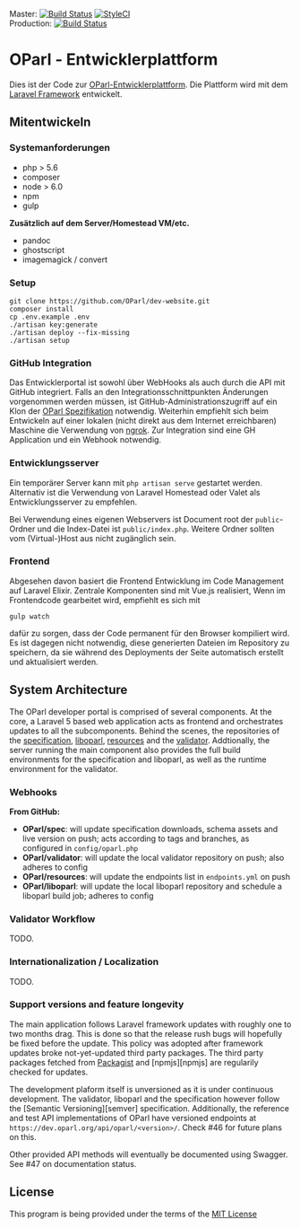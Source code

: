 Master: [![Build Status](https://travis-ci.org/OParl/dev-website.svg?branch=master)](https://travis-ci.org/OParl/dev-website)
[![StyleCI](https://styleci.io/repos/37522193/shield?branch=master)](https://styleci.io/repos/37522193)
<br />
Production: [![Build Status](https://travis-ci.org/OParl/dev-website.svg?branch=production)](https://travis-ci.org/OParl/dev-website)

# OParl - Entwicklerplattform

Dies ist der Code zur [OParl-Entwicklerplattform](https://dev.oparl.org).
Die Plattform wird mit dem [Laravel Framework](https://laravel.com) entwickelt.  

## Mitentwickeln

### Systemanforderungen

- php > 5.6
- composer
- node > 6.0
- npm
- gulp

**Zusätzlich auf dem Server/Homestead VM/etc.**

- pandoc
- ghostscript
- imagemagick / convert

### Setup

```
git clone https://github.com/OParl/dev-website.git
composer install
cp .env.example .env
./artisan key:generate
./artisan deploy --fix-missing
./artisan setup
```

### GitHub Integration

Das Entwicklerportal ist sowohl über WebHooks als auch durch die API mit GitHub
integriert. Falls an den Integrationsschnittpunkten Änderungen vorgenommen werden
müssen, ist GitHub-Administrationszugriff auf ein Klon der
[OParl Spezifikation][repo:spec] notwendig. Weiterhin empfiehlt sich beim Entwickeln
auf einer lokalen (nicht direkt aus dem Internet erreichbaren) Maschine die Verwendung
von [ngrok][ngrok]. Zur Integration sind eine GH Application und ein Webhook notwendig.

### Entwicklungsserver

Ein temporärer Server kann mit `php artisan serve` gestartet werden. Alternativ ist
die Verwendung von Laravel Homestead oder Valet als Entwicklungsserver zu empfehlen.

Bei Verwendung eines eigenen Webservers ist Document root der `public`-Ordner und die
Index-Datei ist `public/index.php`. Weitere Ordner sollten vom (Virtual-)Host aus nicht
zugänglich sein.

### Frontend

Abgesehen davon basiert die Frontend Entwicklung im Code Management auf Laravel Elixir.
Zentrale Komponenten sind mit Vue.js realisiert, Wenn im Frontendcode gearbeitet wird,
empfiehlt es sich mit

```
gulp watch
```

dafür zu sorgen, dass der Code permanent für den Browser kompiliert wird. Es ist dagegen
nicht notwendig, diese generierten Dateien im Repository zu speichern, da sie während des
Deployments der Seite automatisch erstellt und aktualisiert werden.

## System Architecture

The OParl developer portal is comprised of several components. At the core, a Laravel 5
based web application acts as frontend and orchestrates updates to all the subcomponents.
Behind the scenes, the repositories of the [specification][repo:spec], [liboparl][repo:liboparl], 
[resources][repo:resources] and the [validator][repo:validator]. Addtionally, the server running
the main component also provides the full build environments for the specification and liboparl,
as well as the runtime environment for the validator.

### Webhooks

**From GitHub:**

- **OParl/spec**: will update specification downloads, schema assets and live version
  on push; acts according to tags and branches, as configured in `config/oparl.php`
- **OParl/validator**: will update the local validator repository on push; also adheres to config
- **OParl/resources**: will update the endpoints list in `endpoints.yml` on push
- **OParl/liboparl**: will update the local liboparl repository and schedule a liboparl build job;
  adheres to config
  
### Validator Workflow

TODO.

### Internationalization / Localization

TODO.

### Support versions and feature longevity

The main application follows Laravel framework updates with roughly one to two months drag. This is done
so that the release rush bugs will hopefully be fixed before the update. This policy was adopted after
framework updates broke not-yet-updated third party packages. The third party packages fetched from
[Packagist][packagist] and [npmjs][npmjs] are regularily checked for updates.

The development plaform itself is unversioned as it is under continuous development. The validator,
liboparl and the specification however follow the [Semantic Versioning][semver] specification. Additionally,
the reference and test API implementations of OParl have versioned endpoints at 
`https://dev.oparl.org/api/oparl/<version>/`. Check #46 for future plans on this.

Other provided API methods will eventually be documented using Swagger. See #47 on documentation status.

## License

This program is being provided under the terms of the [MIT License][mit]

[mit]: https://opensource.org/licenses/MIT
[ngrok]: https://ngrok.com
[npm]: https://npmjs.com
[packagist]: https://packagist.org
[repo:spec]: https://github.com/OParl/spec
[repo:liboparl]: https://github.com/OParl/liboparl
[repo:resources]: https://github.com/OParl/resources
[repo:validator]: https://github.com/OParl/validator
